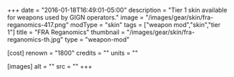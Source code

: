 +++
date = "2016-01-18T16:49:01-05:00"
description = "Tier 1 skin available for weapons used by GIGN operators."
image = "/images/gear/skin/fra-reganomics-417.png"
modType = "skin"
tags = ["weapon mod","skin","tier 1"]
title = "FRA Reganomics"
thumbnail = "/images/gear/skin/fra-reganomics-th.jpg"
type = "weapon-mod"

[cost]
  renown = "1800"
  credits = ""
  units = ""

[images]
  alt = ""
  src = ""
+++
